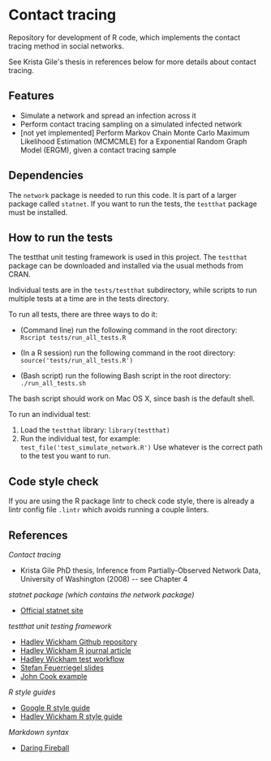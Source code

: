 Contact tracing
===============

Repository for development of R code, which implements the contact tracing
method in social networks.

See Krista Gile's thesis in references below for more details about contact
tracing.

Features
--------
* Simulate a network and spread an infection across it
* Perform contact tracing sampling on a simulated infected network
* [not yet implemented] Perform Markov Chain Monte Carlo Maximum Likelihood
  Estimation (MCMCMLE) for a Exponential Random Graph Model (ERGM), given a
  contact tracing sample

Dependencies
------------

The `network` package is needed to run this code. It is part of a larger
package called `statnet`.  If you want to run the tests, the `testthat` package
must be installed.

How to run the tests
--------------------
The testthat unit testing framework is used in this project.  The `testthat`
package can be downloaded and installed via the usual methods from CRAN.

Individual tests are in the `tests/testthat` subdirectory, while scripts to run
multiple tests at a time are in the tests directory.

To run all tests, there are three ways to do it:

* (Command line) run the following command in the root directory:
`Rscript tests/run_all_tests.R`

* (In a R session) run the following command in the root directory:
`source('tests/run_all_tests.R')`

* (Bash script) run the following Bash script in the root directory:
`./run_all_tests.sh`

The bash script should work on Mac OS X, since bash is the default shell.

To run an individual test:

1. Load the `testthat` library: `library(testthat)`
2. Run the individual test, for example: `test_file('test_simulate_network.R')`
   Use whatever is the correct path to the test you want to run.

Code style check
----------------
If you are using the R package lintr to check code style, there is already a
lintr config file `.lintr` which avoids running a couple linters.

References
----------

*Contact tracing*
+ Krista Gile PhD thesis, Inference from Partially-Observed Network Data,
  University of Washington (2008) -- see Chapter 4

*statnet package (which contains the network package)*
+ [Official statnet site](http://www.statnet.org/)

*testthat unit testing framework*

+ [Hadley Wickham Github repository](https://github.com/hadley/testthat)
+ [Hadley Wickham R journal article](https://journal.r-project.org/archive/2011-1/RJournal_2011-1_Wickham.pdf)
+ [Hadley Wickham test workflow](http://r-pkgs.had.co.nz/tests.html)
+ [Stefan Feuerriegel slides](http://www.is.uni-freiburg.de/ressourcen/algorithm-design-and-software-engineering-oeffentlicher-zugriff/11_softwaretesting.pdf)
+ [John Cook example](http://www.johndcook.com/blog/2013/06/12/example-of-unit-testing-r-code-with-testthat/)

*R style guides*

+ [Google R style guide](https://google.github.io/styleguide/Rguide.xml)
+ [Hadley Wickham R style guide](http://adv-r.had.co.nz/Style.html)

*Markdown syntax*

+ [Daring Fireball](https://daringfireball.net/projects/markdown/syntax)
